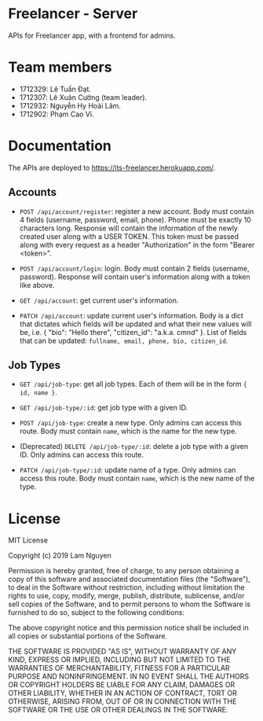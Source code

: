 # Freelancer - Server

APIs for Freelancer app, with a frontend for admins.

# Team members

- 1712329: Lê Tuấn Đạt.
- 1712307: Lê Xuân Cường (team leader).
- 1712932: Nguyễn Hy Hoài Lâm.
- 1712902: Phạm Cao Vỉ.

# Documentation

The APIs are deployed to https://its-freelancer.herokuapp.com/.

## Accounts

- `POST /api/account/register`: register a new account. Body must contain 4 fields (username, password, email, phone). Phone must be exactly 10 characters long. Response will contain the information of the newly created user along with a USER TOKEN. This token must be passed along with every request as a header "Authorization" in the form "Bearer \<token>".

- `POST /api/account/login`: login. Body must contain 2 fields (username, password). Response will contain user's information along with a token like above.

- `GET /api/account`: get current user's information.

- `PATCH /api/account`: update current user's information. Body is a dict that dictates which fields will be updated and what their new values will be, i.e. { "bio": "Hello there", "citizen_id": "a.k.a. cmnd" }. List of fields that can be updated: `fullname, email, phone, bio, citizen_id`.

## Job Types

- `GET /api/job-type`: get all job types. Each of them will be in the form `{ id, name }`.

- `GET /api/job-type/:id`: get job type with a given ID.

- `POST /api/job-type`: create a new type. Only admins can access this route. Body must contain `name`, which is the name for the new type.

- (Deprecated) `DELETE /api/job-type/:id`: delete a job type with a given ID. Only admins can access this route.

- `PATCH /api/job-type/:id`: update name of a type. Only admins can access this route. Body must contain `name`, which is the new name of the type.

# License

MIT License

Copyright (c) 2019 Lam Nguyen

Permission is hereby granted, free of charge, to any person obtaining a copy
of this software and associated documentation files (the "Software"), to deal
in the Software without restriction, including without limitation the rights
to use, copy, modify, merge, publish, distribute, sublicense, and/or sell
copies of the Software, and to permit persons to whom the Software is
furnished to do so, subject to the following conditions:

The above copyright notice and this permission notice shall be included in all
copies or substantial portions of the Software.

THE SOFTWARE IS PROVIDED "AS IS", WITHOUT WARRANTY OF ANY KIND, EXPRESS OR
IMPLIED, INCLUDING BUT NOT LIMITED TO THE WARRANTIES OF MERCHANTABILITY,
FITNESS FOR A PARTICULAR PURPOSE AND NONINFRINGEMENT. IN NO EVENT SHALL THE
AUTHORS OR COPYRIGHT HOLDERS BE LIABLE FOR ANY CLAIM, DAMAGES OR OTHER
LIABILITY, WHETHER IN AN ACTION OF CONTRACT, TORT OR OTHERWISE, ARISING FROM,
OUT OF OR IN CONNECTION WITH THE SOFTWARE OR THE USE OR OTHER DEALINGS IN THE
SOFTWARE.
